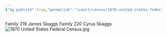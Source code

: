 ```yaml
---
{"dg-publish":true,"permalink":"/vault/census/1870-united-states-federal-census-1/","tags":["James-Woodson-Skaggs","Harriet-Ann-Skaggs"]}
---
```


Family 219
James Skaggs
Family 220
Cyrus Skaggs
![1870 United States Federal Census.jpg](/img/user/assets/1870%20United%20States%20Federal%20Census.jpg)
